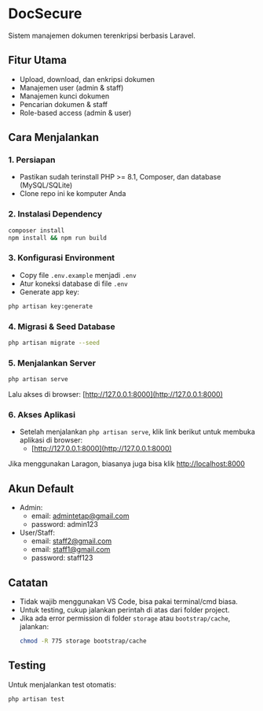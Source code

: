 # DocSecure

Sistem manajemen dokumen terenkripsi berbasis Laravel.

## Fitur Utama
- Upload, download, dan enkripsi dokumen
- Manajemen user (admin & staff)
- Manajemen kunci dokumen
- Pencarian dokumen & staff
- Role-based access (admin & user)

## Cara Menjalankan

### 1. Persiapan
- Pastikan sudah terinstall PHP >= 8.1, Composer, dan database (MySQL/SQLite)
- Clone repo ini ke komputer Anda

### 2. Instalasi Dependency
```bash
composer install
npm install && npm run build
```

### 3. Konfigurasi Environment
- Copy file `.env.example` menjadi `.env`
- Atur koneksi database di file `.env`
- Generate app key:
```bash
php artisan key:generate
```

### 4. Migrasi & Seed Database
```bash
php artisan migrate --seed
```

### 5. Menjalankan Server
```bash
php artisan serve
```
Lalu akses di browser: [http://127.0.0.1:8000](http://127.0.0.1:8000)
### 6. Akses Aplikasi

- Setelah menjalankan `php artisan serve`, klik link berikut untuk membuka aplikasi di browser:
	- [http://127.0.0.1:8000](http://127.0.0.1:8000)

Jika menggunakan Laragon, biasanya juga bisa klik [http://localhost:8000](http://localhost:8000)

## Akun Default
- Admin: 
	- email: admintetap@gmail.com
	- password: admin123
- User/Staff: 
	- email: staff2@gmail.com
    - email: staff1@gmail.com 
	- password: staff123

## Catatan
- Tidak wajib menggunakan VS Code, bisa pakai terminal/cmd biasa.
- Untuk testing, cukup jalankan perintah di atas dari folder project.
- Jika ada error permission di folder `storage` atau `bootstrap/cache`, jalankan:
	```bash
	chmod -R 775 storage bootstrap/cache
	```

## Testing
Untuk menjalankan test otomatis:
```bash
php artisan test
```
